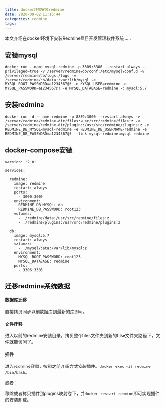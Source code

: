 ```yaml
---
title: docker环境安装redmine
date: 2020-09-02 11:16:44
categories: redmine
tags:
---
```


本文介绍在docker环境下安装Redmine项目开发管理软件系统……

## 安装mysql

```shell script
docker run --name mysql-redmine -p 3309:3306 --restart always --privileged=true -v /server/redmine/db/conf:/etc/mysql/conf.d -v /server/redmine/db/logs:/logs -v /server/redmine/db/data:/var/lib/mysql -e MYSQL_ROOT_PASSWORD=a1234567@! -e MYSQL_USER=redmine -e MYSQL_PASSWORD=a1234567@! -e MYSQL_DATABASE=redmine -d mysql:5.7
```


## 安装redmine

```shell script
docker run -d --name redmine -p 8889:3000 --restart always -v /server/redmine/redmine-dir/files:/usr/src/redmine/files:z -v /server/redmine/redmine-dir/plugins:/usr/src/redmine/plugins:z -e REDMINE_DB_MYSQL=mysql-redmine -e REDMINE_DB_USERNAME=redmine -e REDMINE_DB_PASSWORD=a1234567@! --link mysql-redmine:mysql redmine
```

## docker-compose安装

```shell script
version: '2.0'
 
services:
 
  redmine:
    image: redmine
    restart: always
    ports:
      - 3000:3000
    environment:
      REDMINE_DB_MYSQL: db
      REDMINE_DB_PASSWORD: root123
    volumes:
      - ./redmine/data:/usr/src/redmine/files:z
      - ./redmine/plugins:/usr/src/redmine/plugins:z
 
  db:
    image: mysql:5.7
    restart: always
    volumes:
      - ./mysql/data:/var/lib/mysql:z      
    environment:
      MYSQL_ROOT_PASSWORD: root123
      MYSQL_DATABASE: redmine
    ports:
      - 3306:3306
```

## 迁移redmine系统数据

#### 数据库迁移

直接拷贝同步以前数据库到最新的库即可。

#### 文件迁移

进入以前的redmine安装目录，拷贝整个files文件夹到新的filse文件夹路径下，文件就能访问了。

#### 插件

进入redmine容器，按照之前介绍方式安装插件。`docker exec -it redmine /bin/bash`。

或者：

移除或者拷贝插件到plugins映射卷下，并`docker restart redmine`即可实现插件的安装卸载。
